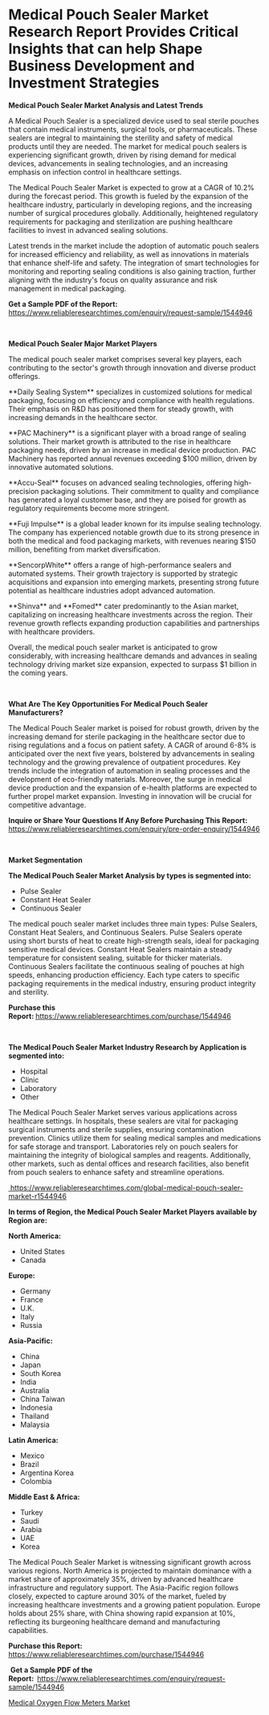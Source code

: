 <p><h1>Medical Pouch Sealer Market Research Report Provides Critical Insights that can help Shape Business Development and Investment Strategies</h1></p><p><strong>Medical Pouch Sealer Market Analysis and Latest Trends</strong></p>
<p><p>A Medical Pouch Sealer is a specialized device used to seal sterile pouches that contain medical instruments, surgical tools, or pharmaceuticals. These sealers are integral to maintaining the sterility and safety of medical products until they are needed. The market for medical pouch sealers is experiencing significant growth, driven by rising demand for medical devices, advancements in sealing technologies, and an increasing emphasis on infection control in healthcare settings.</p><p>The Medical Pouch Sealer Market is expected to grow at a CAGR of 10.2% during the forecast period. This growth is fueled by the expansion of the healthcare industry, particularly in developing regions, and the increasing number of surgical procedures globally. Additionally, heightened regulatory requirements for packaging and sterilization are pushing healthcare facilities to invest in advanced sealing solutions.</p><p>Latest trends in the market include the adoption of automatic pouch sealers for increased efficiency and reliability, as well as innovations in materials that enhance shelf-life and safety. The integration of smart technologies for monitoring and reporting sealing conditions is also gaining traction, further aligning with the industry's focus on quality assurance and risk management in medical packaging.</p></p>
<p><strong>Get a Sample PDF of the Report:&nbsp;</strong> <a href="https://www.reliableresearchtimes.com/enquiry/request-sample/1544946?utm_campaign=2891&utm_medium=2&utm_source=Github&utm_content=ia&utm_term=03032025&utm_id=medical-pouch-sealer">https://www.reliableresearchtimes.com/enquiry/request-sample/1544946</a></p>
<p>&nbsp;</p>
<p><strong>Medical Pouch Sealer Major Market Players</strong></p>
<p><p>The medical pouch sealer market comprises several key players, each contributing to the sector's growth through innovation and diverse product offerings.</p><p>**Daily Sealing System** specializes in customized solutions for medical packaging, focusing on efficiency and compliance with health regulations. Their emphasis on R&D has positioned them for steady growth, with increasing demands in the healthcare sector.</p><p>**PAC Machinery** is a significant player with a broad range of sealing solutions. Their market growth is attributed to the rise in healthcare packaging needs, driven by an increase in medical device production. PAC Machinery has reported annual revenues exceeding $100 million, driven by innovative automated solutions.</p><p>**Accu-Seal** focuses on advanced sealing technologies, offering high-precision packaging solutions. Their commitment to quality and compliance has generated a loyal customer base, and they are poised for growth as regulatory requirements become more stringent.</p><p>**Fuji Impulse** is a global leader known for its impulse sealing technology. The company has experienced notable growth due to its strong presence in both the medical and food packaging markets, with revenues nearing $150 million, benefiting from market diversification.</p><p>**SencorpWhite** offers a range of high-performance sealers and automated systems. Their growth trajectory is supported by strategic acquisitions and expansion into emerging markets, presenting strong future potential as healthcare industries adopt advanced automation.</p><p>**Shinva** and **Fomed** cater predominantly to the Asian market, capitalizing on increasing healthcare investments across the region. Their revenue growth reflects expanding production capabilities and partnerships with healthcare providers.</p><p>Overall, the medical pouch sealer market is anticipated to grow considerably, with increasing healthcare demands and advances in sealing technology driving market size expansion, expected to surpass $1 billion in the coming years.</p></p>
<p>&nbsp;</p>
<p><strong>What Are The Key Opportunities For Medical Pouch Sealer Manufacturers?</strong></p>
<p><p>The Medical Pouch Sealer market is poised for robust growth, driven by the increasing demand for sterile packaging in the healthcare sector due to rising regulations and a focus on patient safety. A CAGR of around 6-8% is anticipated over the next five years, bolstered by advancements in sealing technology and the growing prevalence of outpatient procedures. Key trends include the integration of automation in sealing processes and the development of eco-friendly materials. Moreover, the surge in medical device production and the expansion of e-health platforms are expected to further propel market expansion. Investing in innovation will be crucial for competitive advantage.</p></p>
<p><strong>Inquire or Share Your Questions If Any Before Purchasing This Report:</strong> <a href="https://www.reliableresearchtimes.com/enquiry/pre-order-enquiry/1544946?utm_campaign=2891&utm_medium=2&utm_source=Github&utm_content=ia&utm_term=03032025&utm_id=medical-pouch-sealer">https://www.reliableresearchtimes.com/enquiry/pre-order-enquiry/1544946</a></p>
<p>&nbsp;</p>
<p><strong>Market Segmentation</strong></p>
<p><strong>The Medical Pouch Sealer Market Analysis by types is segmented into:</strong></p>
<p><ul><li>Pulse Sealer</li><li>Constant Heat Sealer</li><li>Continuous Sealer</li></ul></p>
<p><p>The medical pouch sealer market includes three main types: Pulse Sealers, Constant Heat Sealers, and Continuous Sealers. Pulse Sealers operate using short bursts of heat to create high-strength seals, ideal for packaging sensitive medical devices. Constant Heat Sealers maintain a steady temperature for consistent sealing, suitable for thicker materials. Continuous Sealers facilitate the continuous sealing of pouches at high speeds, enhancing production efficiency. Each type caters to specific packaging requirements in the medical industry, ensuring product integrity and sterility.</p></p>
<p><strong>Purchase this Report:&nbsp;</strong><a href="https://www.reliableresearchtimes.com/purchase/1544946?utm_campaign=2891&utm_medium=2&utm_source=Github&utm_content=ia&utm_term=03032025&utm_id=medical-pouch-sealer">https://www.reliableresearchtimes.com/purchase/1544946</a></p>
<p>&nbsp;</p>
<p><strong>The Medical Pouch Sealer Market Industry Research by Application is segmented into:</strong></p>
<p><ul><li>Hospital</li><li>Clinic</li><li>Laboratory</li><li>Other</li></ul></p>
<p><p>The Medical Pouch Sealer Market serves various applications across healthcare settings. In hospitals, these sealers are vital for packaging surgical instruments and sterile supplies, ensuring contamination prevention. Clinics utilize them for sealing medical samples and medications for safe storage and transport. Laboratories rely on pouch sealers for maintaining the integrity of biological samples and reagents. Additionally, other markets, such as dental offices and research facilities, also benefit from pouch sealers to enhance safety and streamline operations.</p></p>
<p><a href="https://www.reliableresearchtimes.com/global-medical-pouch-sealer-market-r1544946?utm_campaign=2891&utm_medium=2&utm_source=Github&utm_content=ia&utm_term=03032025&utm_id=medical-pouch-sealer">&nbsp;https://www.reliableresearchtimes.com/global-medical-pouch-sealer-market-r1544946</a></p>
<p><strong>In terms of Region, the Medical Pouch Sealer Market Players available by Region are:</strong></p>
<p>
    <p> <strong> North America: </strong>
        <ul>
            <li>United States</li>
            <li>Canada</li>
        </ul>
        </p> 
    <p> <strong> Europe: </strong>
        <ul>
            <li>Germany</li>
            <li>France</li>
            <li>U.K.</li>
            <li>Italy</li>
            <li>Russia</li>
        </ul>
        </p> 
    <p> <strong> Asia-Pacific: </strong>
        <ul>
            <li>China</li>
            <li>Japan</li>
            <li>South Korea</li>
            <li>India</li>
            <li>Australia</li>
            <li>China Taiwan</li>
            <li>Indonesia</li>
            <li>Thailand</li>
            <li>Malaysia</li>
        </ul>
        </p> 
    <p> <strong> Latin America: </strong>
        <ul>
            <li>Mexico</li>
            <li>Brazil</li>
            <li>Argentina Korea</li>
            <li>Colombia</li>
        </ul>
        </p> 
    <p> <strong> Middle East & Africa: </strong>
        <ul>
            <li>Turkey</li>
            <li>Saudi</li>
            <li>Arabia</li>
            <li>UAE</li>
            <li>Korea</li>
        </ul>
    </p>
    </p>
<p><p>The Medical Pouch Sealer Market is witnessing significant growth across various regions. North America is projected to maintain dominance with a market share of approximately 35%, driven by advanced healthcare infrastructure and regulatory support. The Asia-Pacific region follows closely, expected to capture around 30% of the market, fueled by increasing healthcare investments and a growing patient population. Europe holds about 25% share, with China showing rapid expansion at 10%, reflecting its burgeoning healthcare demand and manufacturing capabilities.</p></p>
<p><strong>Purchase this Report: </strong><a href="https://www.reliableresearchtimes.com/purchase/1544946?utm_campaign=2891&utm_medium=2&utm_source=Github&utm_content=ia&utm_term=03032025&utm_id=medical-pouch-sealer">https://www.reliableresearchtimes.com/purchase/1544946</a></p>
<p>&nbsp;<strong>Get a Sample PDF of the Report:&nbsp;&nbsp;</strong><a href="https://www.reliableresearchtimes.com/enquiry/request-sample/1544946?utm_campaign=2891&utm_medium=2&utm_source=Github&utm_content=ia&utm_term=03032025&utm_id=medical-pouch-sealer">https://www.reliableresearchtimes.com/enquiry/request-sample/1544946</a></p>
<p><strong></strong></p>
<p><p><a href="https://github.com/aidelndasse/Market-Research-Report-List-1/blob/main/medical-oxygen-flow-meters-market.md?utm_campaign=2891&utm_medium=2&utm_source=Github&utm_content=ia&utm_term=03032025&utm_id=medical-pouch-sealer">Medical Oxygen Flow Meters Market</a></p></p>
